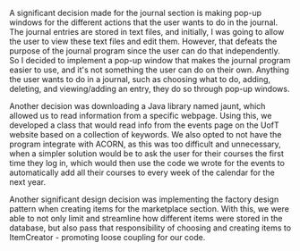 A significant decision made for the journal section is making pop-up windows for the different actions that the user wants to do in the journal. The journal entries are stored in text files, and initially, I was going to allow the user to view these text files and edit them. However, that defeats the purpose of the journal program since the user can do that independently. So I decided to implement a pop-up window that makes the journal program easier to use, and it's not something the user can do on their own. Anything the user wants to do in a journal, such as choosing what to do, adding, deleting, and viewing/adding an entry, they do so through pop-up windows.

Another decision was downloading a Java library named jaunt, which allowed us to read information from a specific webpage. Using this, we developed a class that would read info from the events page on the UofT website based on a collection of keywords. We also opted to not have the program integrate with ACORN, as this was too difficult and unnecessary, when a simpler solution would be to ask the user for their courses the first time they log in, which would then use the code we wrote for the events to automatically add all their courses to every week of the calendar for the next year.

Another significant design decision was implementing the factory design pattern when creating items for the marketplace section. With this, we were able to not only limit and streamline how different items were stored in the database, but also pass that responsibility of choosing and creating items to ItemCreator - promoting loose coupling for our code.
